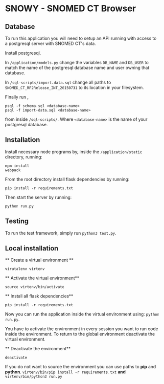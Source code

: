 # SNOWY - SNOMED CT Browser

## Database
To run this application you will need  to setup an API running with access to a postgresql server with SNOMED CT's data.

Install postgresql.

In `/application/models.py` change the variables `DB_NAME` and `DB_USER` to match the name of the postgresql database name and user owning that database.

In `/sql-scripts/import.data.sql` change all paths to `SNOMED_CT_RF2Release_INT_20150731` to its location in your filesystem.

Finally run ,

```
psql -f schema.sql <database-name>
psql -f import-data.sql <database-name>
```

from inside `/sql-scripts/`. Where `<database-name>` is the name of your postgresql database.

## Installation

Install necessary node programs by, inside the `/application/static` directory,  running:

```
npm install
webpack
```

From the root directory install flask dependencies by running:

```
pip install -r requirements.txt
```

Then start the server by running:

```
python run.py
```


## Testing

To run the test framework, simply run `python3 test.py`.

## Local installation
** Create a virtual environment **
```
virutalenv virtenv
```

** Activate the virtual environment**
```
source virtenv/bin/activate
```

** Install all flask dependencies**
```
pip install -r requirements.txt
```

Now you can run the application inside the virtual environment using: `python run.py`. 

You have to activate the environment in every session you want to run code inside the environment. To return to the global environment deactivate the virtual environment.

** Deactivate the environment**
```
deactivate
```


If you do not want to source the environment you can use paths to **pip** and **python**.
`virtenv/bin/pip install -r requirements.txt` **and** `virtenv/bin/python3 run.py`


